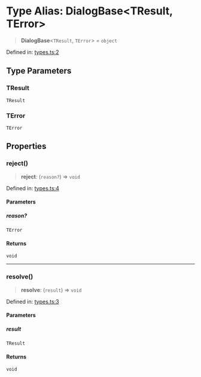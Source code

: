# Type Alias: DialogBase\<TResult, TError\>

> **DialogBase**\<`TResult`, `TError`\> = `object`

Defined in: [types.ts:2](https://github.com/MOhhh-ok/react-dialog-hub/blob/9fc7b509cc2611b8ec2c534f114c69df0841fb9b/packages/react-dialog-hub/src/types.ts#L2)

## Type Parameters

### TResult

`TResult`

### TError

`TError`

## Properties

### reject()

> **reject**: (`reason?`) => `void`

Defined in: [types.ts:4](https://github.com/MOhhh-ok/react-dialog-hub/blob/9fc7b509cc2611b8ec2c534f114c69df0841fb9b/packages/react-dialog-hub/src/types.ts#L4)

#### Parameters

##### reason?

`TError`

#### Returns

`void`

***

### resolve()

> **resolve**: (`result`) => `void`

Defined in: [types.ts:3](https://github.com/MOhhh-ok/react-dialog-hub/blob/9fc7b509cc2611b8ec2c534f114c69df0841fb9b/packages/react-dialog-hub/src/types.ts#L3)

#### Parameters

##### result

`TResult`

#### Returns

`void`

